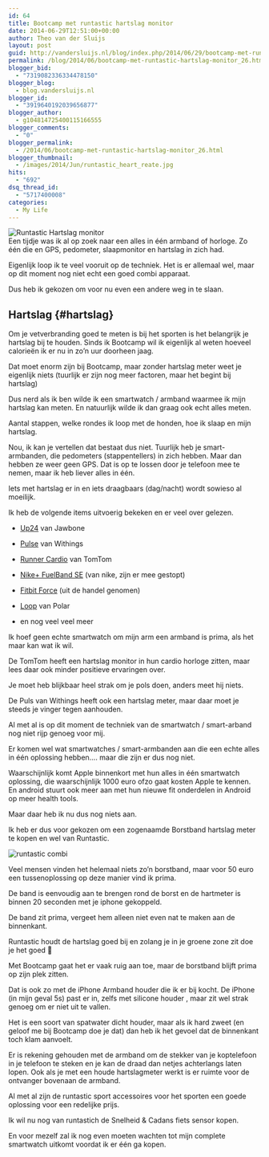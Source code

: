 ```yaml
---
id: 64
title: Bootcamp met runtastic hartslag monitor
date: 2014-06-29T12:51:00+00:00
author: Theo van der Sluijs
layout: post
guid: http://vandersluijs.nl/blog/index.php/2014/06/29/bootcamp-met-runtastic-hartslag-monitor_26/
permalink: /blog/2014/06/bootcamp-met-runtastic-hartslag-monitor_26.html
blogger_bid:
  - "7319082336334478150"
blogger_blog:
  - blog.vandersluijs.nl
blogger_id:
  - "3919640192039656877"
blogger_author:
  - g104814725400115166555
blogger_comments:
  - "0"
blogger_permalink:
  - /2014/06/bootcamp-met-runtastic-hartslag-monitor_26.html
blogger_thumbnail:
  - /images/2014/Jun/runtastic_heart_reate.jpg
hits:
  - "692"
dsq_thread_id:
  - "5717400008"
categories:
  - My Life
---
```

![Runtastic Hartslag monitor](/images/2014/Jun/runtastic_heart_reate.jpg)  
Een tijdje was ik al op zoek naar een alles in één armband of horloge. Zo één die en GPS, pedometer, slaapmonitor en hartslag in zich had.

Eigenlijk loop ik te veel vooruit op de techniek. Het is er allemaal wel, maar op dit moment nog niet echt een goed combi apparaat.

Dus heb ik gekozen om voor nu even een andere weg in te slaan. 

## Hartslag {#hartslag}

Om je vetverbranding goed te meten is bij het sporten is het belangrijk je hartslag bij te houden. Sinds ik Bootcamp wil ik eigenlijk al weten hoeveel calorieën ik er nu in zo&#8217;n uur doorheen jaag.

Dat moet enorm zijn bij Bootcamp, maar zonder hartslag meter weet je eigenlijk niets (tuurlijk er zijn nog meer factoren, maar het begint bij hartslag)

Dus nerd als ik ben wilde ik een smartwatch / armband waarmee ik mijn hartslag kan meten. En natuurlijk wilde ik dan graag ook echt alles meten.

Aantal stappen, welke rondes ik loop met de honden, hoe ik slaap en mijn hartslag.

Nou, ik kan je vertellen dat bestaat dus niet. Tuurlijk heb je smart-armbanden, die pedometers (stappentellers) in zich hebben. Maar dan hebben ze weer geen GPS. Dat is op te lossen door je telefoon mee te nemen, maar ik heb liever alles in één.

Iets met hartslag er in en iets draagbaars (dag/nacht) wordt sowieso al moeilijk.

Ik heb de volgende items uitvoerig bekeken en er veel over gelezen.

</p> 

  * [Up24](https://jawbone.com/up) van Jawbone


  * [Pulse](http://www.withings.com/nl/withings-pulse.html) van Withings


  * [Runner Cardio](http://www.tomtom.com/nl_nl/products/your-sports/running/tomtom-runner-cardio-gps-watch/white/) van TomTom


  * [Nike+ FuelBand SE](http://www.nike.com/us/en_us/c/nikeplus-fuelband) (van nike, zijn er mee gestopt)


  * [Fitbit Force](https://www.fitbit.com) (uit de handel genomen)


  * [Loop](http://www.polarloop.com/nl/) van Polar


  * en nog veel veel meer
</ul> 

Ik hoef geen echte smartwatch om mijn arm een armband is prima, als het maar kan wat ik wil.

De TomTom heeft een hartslag monitor in hun cardio horloge zitten, maar lees daar ook minder positieve ervaringen over.

Je moet heb blijkbaar heel strak om je pols doen, anders meet hij niets.

De Puls van Withings heeft ook een hartslag meter, maar daar moet je steeds je vinger tegen aanhouden.

Al met al is op dit moment de techniek van de smartwatch / smart-arband nog niet rijp genoeg voor mij.

Er komen wel wat smartwatches / smart-armbanden aan die een echte alles in één oplossing hebben&#8230;. maar die zijn er dus nog niet.

Waarschijnlijk komt Apple binnenkort met hun alles in één smartwatch oplossing, die waarschijnlijk 1000 euro ofzo gaat kosten Apple te kennen. En android stuurt ook meer aan met hun nieuwe fit onderdelen in Android op meer health tools.

Maar daar heb ik nu dus nog niets aan.

Ik heb er dus voor gekozen om een zogenaamde Borstband hartslag meter te kopen en wel van Runtastic.

![runtastic combi](/images/2014/Jun/runtastic_combo.jpg)

Veel mensen vinden het helemaal niets zo&#8217;n borstband, maar voor 50 euro een tussenoplossing op deze manier vind ik prima.

De band is eenvoudig aan te brengen rond de borst en de hartmeter is binnen 20 seconden met je iphone gekoppeld.

De band zit prima, vergeet hem alleen niet even nat te maken aan de binnenkant.

Runtastic houdt de hartslag goed bij en zolang je in je groene zone zit doe je het goed 🙂

Met Bootcamp gaat het er vaak ruig aan toe, maar de borstband blijft prima op zijn plek zitten.

Dat is ook zo met de iPhone Armband houder die ik er bij kocht. De iPhone (in mijn geval 5s) past er in, zelfs met silicone houder , maar zit wel strak genoeg om er niet uit te vallen.

Het is een soort van spatwater dicht houder, maar als ik hard zweet (en geloof me bij Bootcamp doe je dat) dan heb ik het gevoel dat de binnenkant toch klam aanvoelt. 

Er is rekening gehouden met de armband om de stekker van je koptelefoon in je telefoon te steken en je kan de draad dan netjes achterlangs laten lopen. Ook als je met een houde hartslagmeter werkt is er ruimte voor de ontvanger bovenaan de armband.

Al met al zijn de runtastic sport accessoires voor het sporten een goede oplossing voor een redelijke prijs.

Ik wil nu nog van runtastich de Snelheid & Cadans fiets sensor kopen.

En voor mezelf zal ik nog even moeten wachten tot mijn complete smartwatch uitkomt voordat ik er één ga kopen.